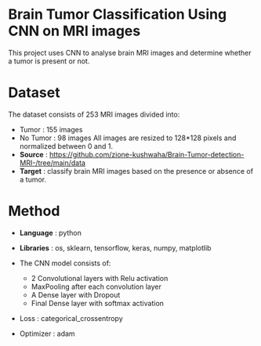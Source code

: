 # Brain Tumor Classification Using CNN on MRI images
This project uses CNN to analyse brain MRI images and determine whether a tumor is present or not.

# Dataset
The dataset consists of 253 MRI images divided into:
- Tumor : 155 images
- No Tumor : 98 images
  All images are resized to 128*128 pixels and normalized between 0 and 1.
- **Source** : https://github.com/zione-kushwaha/Brain-Tumor-detection-MRI-/tree/main/data
- **Target** : classify brain MRI images based on the presence or absence of a tumor.

# Method 
- **Language** : python
- **Libraries** : os, sklearn, tensorflow, keras, numpy, matplotlib
- The CNN model consists of:
  - 2 Convolutional layers with Relu activation
  - MaxPooling after each convolution layer
  - A Dense layer with Dropout
  - Final Dense layer with softmax activation
    
- Loss : categorical_crossentropy
- Optimizer : adam
      
